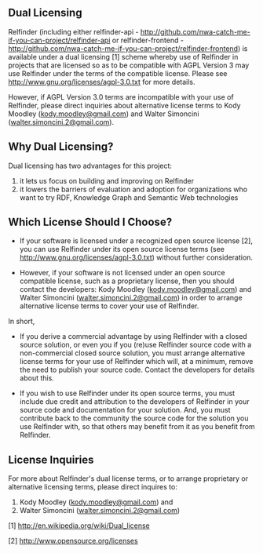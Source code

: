 Dual Licensing
--------------

Relfinder (including either relfinder-api - http://github.com/nwa-catch-me-if-you-can-project/relfinder-api or relfinder-frontend - http://github.com/nwa-catch-me-if-you-can-project/relfinder-frontend) is available under a dual licensing [1] scheme whereby use of Relfinder in projects that are licensed so as to be compatible with AGPL Version 3 may use Relfinder under the terms of the compatible license. Please see http://www.gnu.org/licenses/agpl-3.0.txt for more details.                   

However, if AGPL Version 3.0 terms are incompatible with your use of Relfinder, please direct inquiries about alternative license terms to Kody Moodley (kody.moodley@gmail.com) and Walter Simoncini (walter.simoncini.2@gmail.com). 

Why Dual Licensing?
-------------------

Dual licensing has two advantages for this project:

1. it lets us focus on building and improving on Relfinder 
2. it lowers the barriers of evaluation and adoption for organizations who
want to try RDF, Knowledge Graph and Semantic Web technologies

Which License Should I Choose?
------------------------------

* If your software is licensed under a recognized open source license [2], you can use Relfinder under its open source license terms (see http://www.gnu.org/licenses/agpl-3.0.txt) without further consideration.

* However, if your software is not licensed under an open source compatible license, such as a proprietary license, then you should contact the developers: Kody Moodley (kody.moodley@gmail.com) and Walter Simoncini (walter.simoncini.2@gmail.com) in order to arrange alternative license terms to cover your use of Relfinder.

In short,

* If you derive a commercial advantage by using Relfinder with a closed source solution, or even you if you (re)use Relfinder source code with a non-commercial closed source solution, you must arrange alternative license terms for your use of Relfinder which will, at a minimum, remove the need to publish your source code. Contact the developers for details about this.

* If you wish to use Relfinder under its open source terms, you must include due credit and attribution to the developers of Relfinder in your source code and documentation for your solution. And, you must contribute back to the community the source code for the solution you use Relfinder with, so that others may benefit from it as you benefit from Relfinder.

License Inquiries
-----------------

For more about Relfinder's dual license terms, or to arrange proprietary or alternative licensing terms, please direct inquires to:                   
1. Kody Moodley (kody.moodley@gmail.com) and
2. Walter Simoncini (walter.simoncini.2@gmail.com)                      

[1] http://en.wikipedia.org/wiki/Dual_license

[2] http://www.opensource.org/licenses